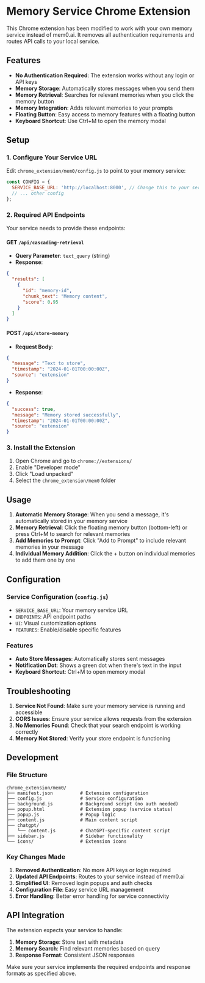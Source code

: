 # Memory Service Chrome Extension

This Chrome extension has been modified to work with your own memory service instead of mem0.ai. It removes all authentication requirements and routes API calls to your local service.

## Features

- **No Authentication Required**: The extension works without any login or API keys
- **Memory Storage**: Automatically stores messages when you send them
- **Memory Retrieval**: Searches for relevant memories when you click the memory button
- **Memory Integration**: Adds relevant memories to your prompts
- **Floating Button**: Easy access to memory features with a floating button
- **Keyboard Shortcut**: Use Ctrl+M to open the memory modal

## Setup

### 1. Configure Your Service URL

Edit `chrome_extension/mem0/config.js` to point to your memory service:

```javascript
const CONFIG = {
  SERVICE_BASE_URL: 'http://localhost:8000', // Change this to your service URL
  // ... other config
};
```

### 2. Required API Endpoints

Your service needs to provide these endpoints:

#### GET `/api/cascading-retrieval`
- **Query Parameter**: `text_query` (string)
- **Response**: 
```json
{
  "results": [
    {
      "id": "memory-id",
      "chunk_text": "Memory content",
      "score": 0.95
    }
  ]
}
```

#### POST `/api/store-memory`
- **Request Body**:
```json
{
  "message": "Text to store",
  "timestamp": "2024-01-01T00:00:00Z",
  "source": "extension"
}
```
- **Response**:
```json
{
  "success": true,
  "message": "Memory stored successfully",
  "timestamp": "2024-01-01T00:00:00Z",
  "source": "extension"
}
```

### 3. Install the Extension

1. Open Chrome and go to `chrome://extensions/`
2. Enable "Developer mode"
3. Click "Load unpacked"
4. Select the `chrome_extension/mem0` folder

## Usage

1. **Automatic Memory Storage**: When you send a message, it's automatically stored in your memory service
2. **Memory Retrieval**: Click the floating memory button (bottom-left) or press Ctrl+M to search for relevant memories
3. **Add Memories to Prompt**: Click "Add to Prompt" to include relevant memories in your message
4. **Individual Memory Addition**: Click the + button on individual memories to add them one by one

## Configuration

### Service Configuration (`config.js`)

- `SERVICE_BASE_URL`: Your memory service URL
- `ENDPOINTS`: API endpoint paths
- `UI`: Visual customization options
- `FEATURES`: Enable/disable specific features

### Features

- **Auto Store Messages**: Automatically stores sent messages
- **Notification Dot**: Shows a green dot when there's text in the input
- **Keyboard Shortcut**: Ctrl+M to open memory modal

## Troubleshooting

1. **Service Not Found**: Make sure your memory service is running and accessible
2. **CORS Issues**: Ensure your service allows requests from the extension
3. **No Memories Found**: Check that your search endpoint is working correctly
4. **Memory Not Stored**: Verify your store endpoint is functioning

## Development

### File Structure

```
chrome_extension/mem0/
├── manifest.json          # Extension configuration
├── config.js              # Service configuration
├── background.js          # Background script (no auth needed)
├── popup.html             # Extension popup (service status)
├── popup.js               # Popup logic
├── content.js             # Main content script
├── chatgpt/
│   └── content.js         # ChatGPT-specific content script
├── sidebar.js             # Sidebar functionality
└── icons/                 # Extension icons
```

### Key Changes Made

1. **Removed Authentication**: No more API keys or login required
2. **Updated API Endpoints**: Routes to your service instead of mem0.ai
3. **Simplified UI**: Removed login popups and auth checks
4. **Configuration File**: Easy service URL management
5. **Error Handling**: Better error handling for service connectivity

## API Integration

The extension expects your service to handle:

1. **Memory Storage**: Store text with metadata
2. **Memory Search**: Find relevant memories based on query
3. **Response Format**: Consistent JSON responses

Make sure your service implements the required endpoints and response formats as specified above. 